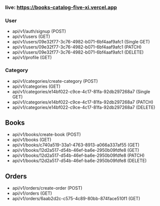 ### live: https://books-catalog-five-xi.vercel.app

### User

- api/v1/auth/signup (POST)
- api/v1/users (GET)
- api/v1/users/09e32f77-3c76-4982-b071-6bf4aaf9afc1 (Single GET)
- api/v1/users/09e32f77-3c76-4982-b071-6bf4aaf9afc1 (PATCH)
- api/v1/users/09e32f77-3c76-4982-b071-6bf4aaf9afc1 (DELETE)
- api/v1/profile (GET)

### Category

- api/v1/categories/create-category (POST)
- api/v1/categories (GET)
- api/v1/categories/e14bf022-c9ce-4c17-81fa-92db297268a7 (Single GET)
- api/v1/categories/e14bf022-c9ce-4c17-81fa-92db297268a7 (PATCH)
- api/v1/categories/e14bf022-c9ce-4c17-81fa-92db297268a7 (DELETE)

## Books

- api/v1/books/create-book (POST)
- api/v1/books (GET)
- api/v1/books/c740a519-33a1-4763-8913-a066a337af55 (GET)
- api/v1/books/12d2a517-d54b-46ef-ba6e-2950b09fdfe8 (GET)
- api/v1/books/12d2a517-d54b-46ef-ba6e-2950b09fdfe8 (PATCH)
- api/v1/books/12d2a517-d54b-46ef-ba6e-2950b09fdfe8 (DELETE)

## Orders

- api/v1/orders/create-order (POST)
- api/v1/orders (GET)
- api/v1/orders/6aab2d2c-c575-4c89-80bb-874face510f1 (GET)
